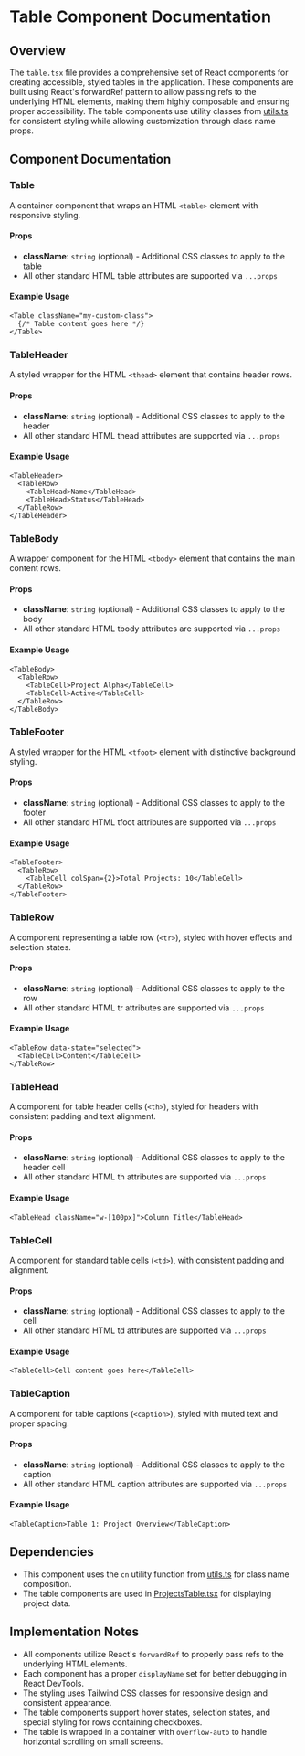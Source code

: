 # Table Component Documentation

## Overview

The `table.tsx` file provides a comprehensive set of React components for creating accessible, styled tables in the application. These components are built using React's forwardRef pattern to allow passing refs to the underlying HTML elements, making them highly composable and ensuring proper accessibility. The table components use utility classes from [utils.ts](../../lib/utils.md) for consistent styling while allowing customization through class name props.

## Component Documentation

### Table

A container component that wraps an HTML `<table>` element with responsive styling.

#### Props
- **className**: `string` (optional) - Additional CSS classes to apply to the table
- All other standard HTML table attributes are supported via `...props`

#### Example Usage
```tsx
<Table className="my-custom-class">
  {/* Table content goes here */}
</Table>
```

### TableHeader

A styled wrapper for the HTML `<thead>` element that contains header rows.

#### Props
- **className**: `string` (optional) - Additional CSS classes to apply to the header
- All other standard HTML thead attributes are supported via `...props`

#### Example Usage
```tsx
<TableHeader>
  <TableRow>
    <TableHead>Name</TableHead>
    <TableHead>Status</TableHead>
  </TableRow>
</TableHeader>
```

### TableBody

A wrapper component for the HTML `<tbody>` element that contains the main content rows.

#### Props
- **className**: `string` (optional) - Additional CSS classes to apply to the body
- All other standard HTML tbody attributes are supported via `...props`

#### Example Usage
```tsx
<TableBody>
  <TableRow>
    <TableCell>Project Alpha</TableCell>
    <TableCell>Active</TableCell>
  </TableRow>
</TableBody>
```

### TableFooter

A styled wrapper for the HTML `<tfoot>` element with distinctive background styling.

#### Props
- **className**: `string` (optional) - Additional CSS classes to apply to the footer
- All other standard HTML tfoot attributes are supported via `...props`

#### Example Usage
```tsx
<TableFooter>
  <TableRow>
    <TableCell colSpan={2}>Total Projects: 10</TableCell>
  </TableRow>
</TableFooter>
```

### TableRow

A component representing a table row (`<tr>`), styled with hover effects and selection states.

#### Props
- **className**: `string` (optional) - Additional CSS classes to apply to the row
- All other standard HTML tr attributes are supported via `...props`

#### Example Usage
```tsx
<TableRow data-state="selected">
  <TableCell>Content</TableCell>
</TableRow>
```

### TableHead

A component for table header cells (`<th>`), styled for headers with consistent padding and text alignment.

#### Props
- **className**: `string` (optional) - Additional CSS classes to apply to the header cell
- All other standard HTML th attributes are supported via `...props`

#### Example Usage
```tsx
<TableHead className="w-[100px]">Column Title</TableHead>
```

### TableCell

A component for standard table cells (`<td>`), with consistent padding and alignment.

#### Props
- **className**: `string` (optional) - Additional CSS classes to apply to the cell
- All other standard HTML td attributes are supported via `...props`

#### Example Usage
```tsx
<TableCell>Cell content goes here</TableCell>
```

### TableCaption

A component for table captions (`<caption>`), styled with muted text and proper spacing.

#### Props
- **className**: `string` (optional) - Additional CSS classes to apply to the caption
- All other standard HTML caption attributes are supported via `...props`

#### Example Usage
```tsx
<TableCaption>Table 1: Project Overview</TableCaption>
```

## Dependencies

- This component uses the `cn` utility function from [utils.ts](../../lib/utils.md) for class name composition.
- The table components are used in [ProjectsTable.tsx](../../components/projects/ProjectsTable.md) for displaying project data.

## Implementation Notes

- All components utilize React's `forwardRef` to properly pass refs to the underlying HTML elements.
- Each component has a proper `displayName` set for better debugging in React DevTools.
- The styling uses Tailwind CSS classes for responsive design and consistent appearance.
- The table components support hover states, selection states, and special styling for rows containing checkboxes.
- The table is wrapped in a container with `overflow-auto` to handle horizontal scrolling on small screens.